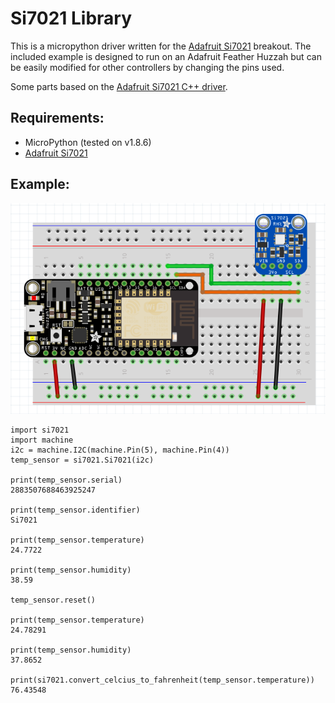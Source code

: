 # Si7021 Library

This is a micropython driver written for the [Adafruit Si7021](https://www.adafruit.com/products/3251) breakout. The included example is designed to run on an Adafruit Feather Huzzah but can be easily modified for other controllers by changing the pins used.

Some parts based on the [Adafruit Si7021 C++ driver](https://github.com/adafruit/Adafruit_Si7021).

## Requirements:

- MicroPython (tested on v1.8.6)
- [Adafruit Si7021](https://www.adafruit.com/products/3251)

## Example:

![Fritzing Diagram](example.png?raw=true "Fritzing Diagram")

```
import si7021
import machine
i2c = machine.I2C(machine.Pin(5), machine.Pin(4))
temp_sensor = si7021.Si7021(i2c)

print(temp_sensor.serial)
2883507688463925247

print(temp_sensor.identifier)
Si7021

print(temp_sensor.temperature)
24.7722

print(temp_sensor.humidity)
38.59

temp_sensor.reset()

print(temp_sensor.temperature)
24.78291

print(temp_sensor.humidity)
37.8652

print(si7021.convert_celcius_to_fahrenheit(temp_sensor.temperature))
76.43548
```